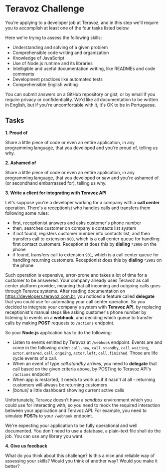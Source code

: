 # Teravoz Challenge

You're applying to a developer job at Teravoz, and in this step we'll require you to accomplish at least one of the four tasks listed below.

Here we're trying to assess the following skills:

- Understanding and solving of a given problem
- Comprehensible code writing and organization
- Knowledge of JavaScript
- Use of Node.js runtime and its libraries
- Intelligible and useful documentation writing, like READMEs and code comments
- Development practices like automated tests
- Comprehensible English writing

You can submit answers on a GitHub repository or gist, or by email if you require privacy or confidentiality. We'd like all documentation to be written in English, but if you're uncomfortable with it, it's OK to be in Portuguese.

## Tasks

**1. Proud of**

Share a little piece of code or even an entire application, in any programming language, that you developed and you're proud of, telling us why.

**2. Ashamed of**

Share a little piece of code or even an entire application, in any programming language, that you developed or saw and you're ashamed of (or secondhand embarrassed for), telling us why.

**3. Write a client for integrating with Teravoz API**

Let's suppose you're a developer working for a company with a **call center** operation. There's a receptionist who handles calls and transfers them following some rules:
- first, receptionist answers and asks customer's phone number
- then, searches customer on company's contacts list system
- if not found, registers customer number into contacts list, and then transfers call to extension `900`, which is a call center queue for handling first contact customers. Receptionist does this by **dialing** `*2900` on the phone
- if found, transfers call to extension `901`, which is a call center queue for handling returning customers. Receptionist does this by **dialing** `*2901` on the phone

Such operation is expensive, error-prone and takes a lot of time for a customer to be answered. Your company already uses Teravoz as call center platform provider, meaning that all incoming and outgoing calls goes through Teravoz systems. After reading documentation on https://developers.teravoz.com.br, you noticed a feature called **delegate** that you could use for automating your call center operation. So you decided to integrate your company's system with **Teravoz API**, by replacing receptionist's manual steps like asking customer's phone number by listening to events on a **webhook**, and deciding which queue to transfer calls by making **POST** requests to `/actions` endpoint.

So your **Node.js** application has to do the following:
- Listen to events emitted by Teravoz at `/webhook` endpoint. Events are and come in the following order: `call.new`, `call.standby`, `call.waiting`, `actor.entered`, `call.ongoing`, `actor.left`, `call.finished`. Those are life cycle events of a call.
- When an event of type _call.standby_ arrives, you need to **delegate** that call based on the given criteria above, by POSTing to Teravoz API's `/actions` endpoint
- When app is restarted, it needs to work as if it hasn't at all - returning customers will always be returning customers
- _[bonus]_ a little dashboard showing current active calls

Unfortunately, Teravoz doesn't have a _sandbox_ environment which you could use for interacting with, so you need to mock the required interaction between your application and Teravoz API. For example, you need to simulate **POSTs** to your `/webhook` endpoint.

We're expecting your application to be fully operational and well documented. You don't need to use a database, a plain-text file shall do the job. You can use any library you want.

**4. Give us feedback**

What do you think about this challenge? Is this a nice and reliable way of assessing your skills? Would you think of another way? Would you make it better?
